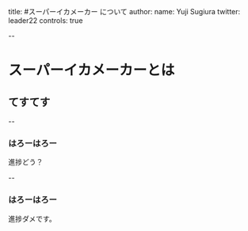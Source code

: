 title: #スーパーイカメーカー について
author:
  name: Yuji Sugiura
  twitter: leader22
controls: true

--

# スーパーイカメーカーとは
## てすてす

--

### はろーはろー

進捗どう？

--

### はろーはろー

進捗ダメです。
